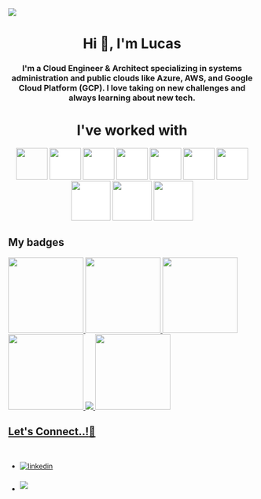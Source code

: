<!-- GIF HEADER -->
<img src="https://github.com/LucasYus/Pictures/blob/main/Azul%20L%C3%ADneas%20Limpio%20Minimalista%20Banner%20de%20Twitch.gif">

<!-- BREVE DESCRIPCION -->
<h1 align="center">Hi 👋, I'm Lucas</h1>
<h3 align="center">I'm a Cloud Engineer & Architect specializing in systems administration and public clouds like Azure, AWS, and Google Cloud Platform (GCP). I love taking on new challenges and always learning about new tech.</h3>

<!-- TECHNOLOGY -->
<h1 align="center">I've worked with</h1>

<p align="center"><img src="https://cdn.iconscout.com/icon/free/png-256/free-powershell-3628993-3030218.png" style="height: 4rem"/>
<img src="https://upload.wikimedia.org/wikipedia/commons/thumb/f/fa/Microsoft_Azure.svg/1200px-Microsoft_Azure.svg.png" style="height: 4rem; background-color:white"/>
<img src="https://www.svgrepo.com/show/353443/aws.svg" style="height: 4rem; background-color:white"/>
<img src="https://static-00.iconduck.com/assets.00/google-cloud-icon-512x412-8rnz6wkz.png" style="height: 4rem; background-color:white"/>
<img src="https://logos-world.net/wp-content/uploads/2023/06/Kubernetes-Symbol.png" style="height:4rem; background-color:white"/>
<img src="https://www.svgrepo.com/show/376353/terraform.svg" style="height: 4rem; background-color:white"/>
<img src="https://cdn.jsdelivr.net/gh/devicons/devicon/icons/github/github-original-wordmark.svg" style="height:4rem; background-color:white"/>
<img src="https://cdn.iconscout.com/icon/free/png-256/free-html-59-225995.png?f=webp&w=128" style="height:5rem; background-color:white"/>
<img src="https://upload.wikimedia.org/wikipedia/commons/thumb/3/3d/CSS.3.svg/1200px-CSS.3.svg.png" style="height:5rem; background-color:white"/>
<img src="https://upload.wikimedia.org/wikipedia/commons/thumb/b/ba/Javascript_badge.svg/1200px-Javascript_badge.svg.png" style="height:5rem; background-color:white"/>

## <b>My badges</b>

<a href="https://learn.microsoft.com/api/credentials/share/es-es/LucasYustaSalvadores-6533/49992A12035CE99F?sharingId" target="_blank">
        <img src="https://github.com/LucasYus/Pictures/blob/main/microsoft-certified-associate-badge.svg" width="153" height="153">

  <a href="https://learn.microsoft.com/api/credentials/share/es-es/LucasYustaSalvadores-6533/64914C7C239DE8DC?sharingId" target="_blank">
        <img src="https://github.com/LucasYus/Pictures/blob/main/microsoft-certified-associate-badge.svg" width="153" height="153">

<a href="https://learn.microsoft.com/es-es/users/lucasyustasalvadores-6533/credentials/certification/azure-fundamentals?tab=credentials-tab" target="_blank">
        <img src="https://github.com/LucasYus/Pictures/blob/main/microsoft-certified-fundamentals-badge.svg" width="153" height="153">
	 
 <a href="https://www.credly.com/badges/600a77e5-b376-43e5-98a9-088440e94c08/public_url" target="_blank">
        <img src="https://github.com/LucasYus/Pictures/blob/main/aws-certified-solutions-architect-associate%20(1).png" width="153" height="153">

 <a href="https://www.credly.com/badges/a858f83d-4ea4-42ce-a932-cf0c12f857eb/public_url" target="_blank">
        <img src="https://github.com/LucasYus/Pictures/blob/main/hashicorp-certified-terraform-associate-003.png">

 <a href="https://www.credly.com/badges/c81c0f71-5d3b-4fb0-96eb-e60583435218/public_url" target="_blank">
        <img src="https://github.com/LucasYus/Pictures/blob/main/associate-cloud-engineer-certification%20(1).png" width="153" height="153">
	 


<!-- CONTACT ME -->
## <b> Let's Connect..!</b>🤝​
<br>
<div align='left'>

<ul>

<li>
<a href="https://www.linkedin.com/in/lucas-yusta/" target="_blank">
<img src="https://img.shields.io/badge/linkedin:  lucasyusta-%2300acee.svg?color=405DE6&style=for-the-badge&logo=linkedin&logoColor=white" alt=linkedin style="margin-bottom: 5px;"/>
</a>
</li>

<br>

<li>
<a href="mailto:lucasyusta@gmail.com" target="_blank">
<img src="https://img.shields.io/badge/gmail:  lucasyusta-%23EA4335.svg?style=for-the-badge&logo=gmail&logoColor=white" t=mail style="margin-bottom: 5px;" />
</a>
</li>
	
</ul>
</div>

<br>
<br>
<br>
<br>

<div align='center'>
